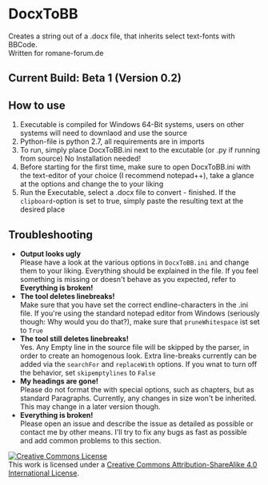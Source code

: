 # DocxToBB
Creates a string out of a .docx file, that inherits select text-fonts with BBCode.  
Written for romane-forum.de


## Current Build: Beta 1 (Version 0.2) 

## How to use

1. Executable is compiled for Windows 64-Bit systems, users on other systems will need to downlaod and use the source  
2. Python-file is python 2.7, all requirements are in imports  
3. To run, simply place DocxToBB.ini next to the excutable (or .py if running from source) No Installation needed!
4. Before starting for the first time, make sure to open DocxToBB.ini with the text-editor of your choice (I recommend notepad++), take a glance at the options and change the to your liking  
5. Run the Executable, select a .docx file to convert - finished. If the `clipboard`-option is set to true, simply paste the resulting text at the desired place

## Troubleshooting 

- **Output looks ugly**  
Please have a look at the various options in `DocxToBB.ini` and change them to your liking. Everything should be explained in the file.
If you feel something is missing or doesn't behave as you expected, refer to **Everything is broken!**
- **The tool deletes linebreaks!**  
Make sure that you have set the correct endline-characters in the .ini file. If you're using the standard notepad editor from Windows (seriously though: Why would you do that?), make sure that `pruneWhitespace` ist set to `True`  
- **The tool still deletes linebreaks!**  
Yes. Any Empty line in the source file will be skipped by the parser, in order to create an homogenous look. Extra line-breaks currently can be added via the `searchFor` and `replaceWith` options. If you wnat to turn off the behavior, set `skipemptylines` to `False`
- **My headings are gone!**  
Please do not format the with special options, such as chapters, but as standard Paragraphs. Currently, any changes in size won't be inherited. This may change in a later version though. 
- **Everything is broken!**  
Please open an issue and describe the issue as detailed as possible or contact me by other means. I'll try to fix any bugs as fast as possible and add common problems to this section. 




<a rel="license" href="http://creativecommons.org/licenses/by-sa/4.0/"><img alt="Creative Commons License" style="border-width:0" src="https://i.creativecommons.org/l/by-sa/4.0/80x15.png" /></a><br />This work is licensed under a <a rel="license" href="http://creativecommons.org/licenses/by-sa/4.0/">Creative Commons Attribution-ShareAlike 4.0 International License</a>.
